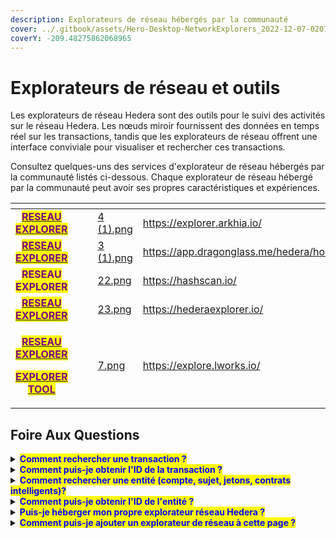 ```yaml
---
description: Explorateurs de réseau hébergés par la communauté
cover: ../.gitbook/assets/Hero-Desktop-NetworkExplorers_2022-12-07-020704_ehza (1).webp
coverY: -209.48275862068965
---
```


# Explorateurs de réseau et outils

Les explorateurs de réseau Hedera sont des outils pour le suivi des activités sur le réseau Hedera. Les nœuds miroir fournissent des données en temps réel sur les transactions, tandis que les explorateurs de réseau offrent une interface conviviale pour visualiser et rechercher ces transactions.

Consultez quelques-uns des services d'explorateur de réseau hébergés par la communauté listés ci-dessous. Chaque explorateur de réseau hébergé par la communauté peut avoir ses propres caractéristiques et expériences.

<table data-view="cards"><thead><tr><th align="center"></th><th data-hidden></th><th data-hidden></th><th data-hidden data-card-cover data-type="files"></th><th data-hidden data-card-target data-type="content-ref"></th><th data-hidden></th><th data-hidden></th></tr></thead><tbody><tr><td align="center"><a href="https://explorer.arkhia.io/#/mainnet/dashboard"><mark style="color:purple;"><strong>RESEAU EXPLORER</strong></mark></a></td><td></td><td></td><td><a href="../.gitbook/assets/4 (1).png">4 (1).png</a></td><td><a href="https://explorer.arkhia.io/">https://explorer.arkhia.io/</a></td><td></td><td></td></tr><tr><td align="center"><a href="https://app.dragonglass.me/hedera/home"><mark style="color:purple;"><strong>RESEAU EXPLORER</strong></mark></a></td><td></td><td></td><td><a href="../.gitbook/assets/3 (1).png">3 (1).png</a></td><td><a href="https://app.dragonglass.me/hedera/home">https://app.dragonglass.me/hedera/home</a></td><td></td><td></td></tr><tr><td align="center"><mark style="color:purple;"><strong>RESEAU EXPLORER</strong></mark></td><td></td><td></td><td><a href="../.gitbook/assets/22.png">22.png</a></td><td><a href="https://hashscan.io/">https://hashscan.io/</a></td><td></td><td></td></tr><tr><td align="center"><a href="https://hederaexplorer.io/"><mark style="color:purple;"><strong>RESEAU EXPLORER</strong></mark></a></td><td></td><td></td><td><a href="../.gitbook/assets/23.png">23.png</a></td><td><a href="https://hederaexplorer.io/">https://hederaexplorer.io/</a></td><td></td><td></td></tr><tr><td align="center"><p><a href="https://explore.lworks.io/"><mark style="color:purple;"><strong>RESEAU EXPLORER</strong></mark></a></p><p><a href="https://www.lworks.io/"><mark style="color:purple;"><strong>EXPLORER TOOL</strong></mark></a></p></td><td></td><td></td><td><a href="../.gitbook/assets/7.png">7.png</a></td><td><a href="https://explore.lworks.io/">https://explore.lworks.io/</a></td><td></td><td></td></tr></tbody></table>

## Foire Aux Questions

<details>

<summary><mark style="color:blue;"><strong>Comment rechercher une transaction ?</strong></mark></summary>

Pour rechercher une transaction spécifique, vous pouvez utiliser l'ID unique de la transaction.

L'ID de la transaction devrait ressembler à ceci : `0.0.48750443@1671560120.085845879`

</details>

<details>

<summary><mark style="color:blue;"><strong>Comment puis-je obtenir l'ID de la transaction ?</strong></mark></summary>

L'ID de la transaction peut être généré automatiquement par le SDK, créé manuellement et associé à une transaction, ou obtenu à partir de la réception ou du dossier après le traitement de la transaction. Il sert d'identifiant unique pour la transaction et peut être utilisé pour rechercher et voir ses détails.

</details>

<details>

<summary><mark style="color:blue;"><strong>Comment rechercher une entité (compte, sujet, jetons, contrats intelligents)?</strong></mark></summary>

Vous pouvez effectuer une recherche par l'ID unique de l'entité que vous recherchez. Le format de l'ID de l'entité est `0.0.entityNumber`.

Par exemple, `0.2` est un ID de compte et vous recherchez ce compte en utilisant cet ID.

</details>

<details>

<summary><mark style="color:blue;"><strong>Comment puis-je obtenir l'ID de l'entité ?</strong></mark></summary>

Les identifiants des entités sont retournés à la réception de la transaction qui les a créés. Les entités comprennent des comptes, des sujets, des contrats intelligents, des calendriers et des jetons.
\
Par exemple, si vous créez un nouveau compte en utilisant `AccountCreateTransaction` dans le SDK, vous pouvez obtenir le nouvel ID de compte à partir du reçu de la transaction.

</details>

<details>

<summary><mark style="color:blue;"><strong>Puis-je héberger mon propre explorateur réseau Hedera ?</strong></mark></summary>

Oui, vous pouvez! Vous pouvez créer votre propre explorateur de réseau Hedera personnalisé en utilisant les [API REST de Node miroir](../sdks-and-apis/rest-api. d) ou jetez un coup d'oeil au projet open-source [Hedera Mirror Node Explorer](https://github.com/hashgraph/hedera-mirror-node-explorer).

</details>

<details>

<summary><mark style="color:blue;"><strong>Comment puis-je ajouter un explorateur de réseau à cette page ?</strong></mark></summary>

Pour ajouter un explorateur de réseau à cette page, reportez-vous au [guide de contribution](../support-and-community/contributing-guide.md) et ouvrez un problème dans le `hedera-docs` [repository](https://github.com/hashgraph/hedera-docs). Veuillez inclure les informations suivantes dans le problème :

- Nom de l'explorateur de réseau
- Lien vers l'explorateur de réseau
- Logo haute résolution

</details>
